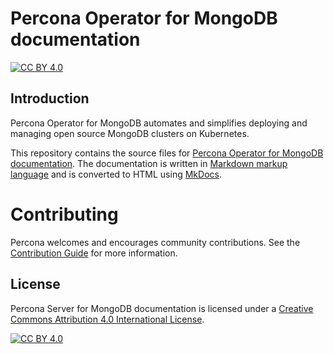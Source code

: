 # Percona Operator for MongoDB documentation

[![CC BY 4.0][cc-by-shield]][cc-by]

## Introduction

Percona Operator for MongoDB automates and simplifies deploying and managing open source MongoDB clusters on Kubernetes.

This repository contains the source files for [Percona Operator for MongoDB documentation](https://docs.percona.com/percona-operator-for-mongodb/index.html). The documentation is written in [Markdown markup language](https://en.wikipedia.org/wiki/Markdown) and is converted to HTML using [MkDocs](https://www.mkdocs.org/).

# Contributing

Percona welcomes and encourages community contributions. See the [Contribution Guide](CONTRIBUTING.md) for more information.

## License

Percona Server for MongoDB documentation is licensed under a
[Creative Commons Attribution 4.0 International License][cc-by].

[![CC BY 4.0][cc-by-image]][cc-by]

[cc-by]: http://creativecommons.org/licenses/by/4.0/
[cc-by-image]: https://i.creativecommons.org/l/by/4.0/88x31.png
[cc-by-shield]: https://img.shields.io/badge/License-CC%20BY%204.0-lightgrey.svg
